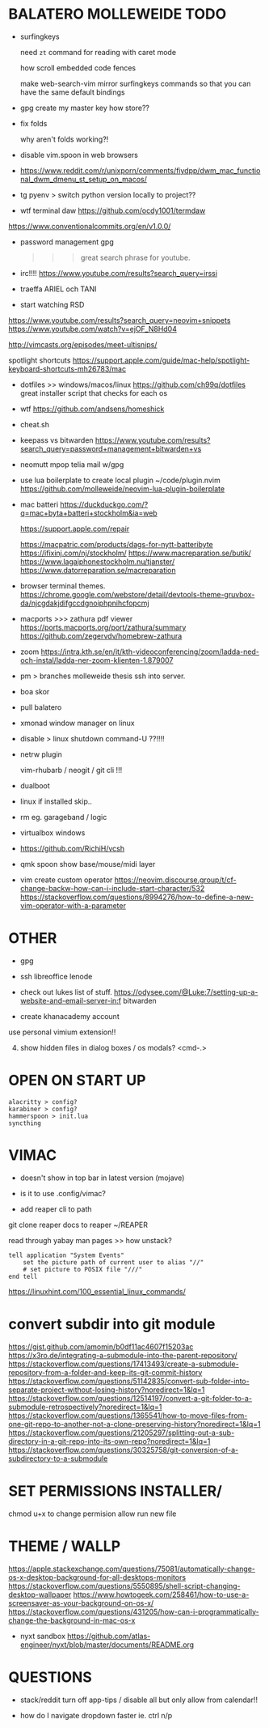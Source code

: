 # BALATERO MOLLEWEIDE TODO



- surfingkeys

    need `zt` command for reading with caret mode

    how scroll embedded code fences

    make web-search-vim mirror surfingkeys
    commands so that you can have the same
    default bindings

- gpg
    create my master key
        how store??

- fix folds
    
    why aren't folds working?!

- disable vim.spoon in web browsers

- https://www.reddit.com/r/unixporn/comments/fiydpp/dwm_mac_functional_dwm_dmenu_st_setup_on_macos/

- tg
    pyenv > switch python version
    locally to project??

- wtf terminal daw https://github.com/ocdy1001/termdaw

https://www.conventionalcommits.org/en/v1.0.0/

- password management gpg
    >>> great search phrase for youtube.

- irc!!!!
    https://www.youtube.com/results?search_query=irssi

- traeffa ARIEL och TANI

- start watching RSD

https://www.youtube.com/results?search_query=neovim+snippets
https://www.youtube.com/watch?v=ejOF_N8Hd04

http://vimcasts.org/episodes/meet-ultisnips/

spotlight shortcuts https://support.apple.com/guide/mac-help/spotlight-keyboard-shortcuts-mh26783/mac

- dotfiles >> windows/macos/linux
    https://github.com/ch99q/dotfiles
    great installer script that checks for each os

- wtf https://github.com/andsens/homeshick

- cheat.sh

- keepass vs bitwarden https://www.youtube.com/results?search_query=password+management+bitwarden+vs

- neomutt mpop telia mail w/gpg

- use lua boilerplate to create local plugin ~/code/plugin.nvim 
    https://github.com/molleweide/neovim-lua-plugin-boilerplate
    <!-- using .naming on folders is actually good because it makes things more -->
    <!-- clear -->

- mac batteri https://duckduckgo.com/?q=mac+byta+batteri+stockholm&ia=web

    https://support.apple.com/repair

    https://macpatric.com/products/dags-for-nytt-batteribyte
    https://ifixinj.com/nj/stockholm/
    https://www.macreparation.se/butik/
    https://www.lagaiphonestockholm.nu/tjanster/
    https://www.datorreparation.se/macreparation

- browser terminal themes.
    https://chrome.google.com/webstore/detail/devtools-theme-gruvbox-da/njcgdakjdifgccdgnoiphpnihcfopcmj

- macports >>> zathura pdf viewer 
    https://ports.macports.org/port/zathura/summary
    https://github.com/zegervdv/homebrew-zathura

- zoom 
    https://intra.kth.se/en/it/kth-videoconferencing/zoom/ladda-ned-och-instal/ladda-ner-zoom-klienten-1.879007

- pm > branches
    molleweide
    thesis
    ssh into server.

- boa skor

- pull balatero

- xmonad window manager on linux

- disable > linux shutdown command-U ??!!!!

- netrw plugin

    vim-rhubarb / neogit / git cli !!!
- dualboot
- linux if installed skip..

- rm eg. garageband / logic

- virtualbox windows

- https://github.com/RichiH/vcsh

- qmk spoon show base/mouse/midi layer

- vim create custom operator
    https://neovim.discourse.group/t/cf-change-backw-how-can-i-include-start-character/532
    https://stackoverflow.com/questions/8994276/how-to-define-a-new-vim-operator-with-a-parameter

# OTHER

- gpg
- ssh
libreoffice
lenode

- check out lukes list of stuff.
https://odysee.com/@Luke:7/setting-up-a-website-and-email-server-in:f
bitwarden

- create khanacademy account

use personal vimium extension!!

4. show hidden files in dialog boxes / os modals?
    <cmd-.>

# OPEN ON START UP
    alacritty > config?
    karabiner > config?
    hammerspoon > init.lua
    syncthing 

# VIMAC

- doesn't show in top bar in latest version (mojave)
- is it to use .config/vimac?

- add reaper cli to path

git clone reaper docs to reaper ~/REAPER

read through yabay man pages >> how unstack?

```osx
tell application "System Events"
    set the picture path of current user to alias "//"
    # set picture to POSIX file "///"
end tell
```

https://linuxhint.com/100_essential_linux_commands/

# convert subdir into git module
https://gist.github.com/amomin/b0df11ac4607f15203ac
https://x3ro.de/integrating-a-submodule-into-the-parent-repository/
https://stackoverflow.com/questions/17413493/create-a-submodule-repository-from-a-folder-and-keep-its-git-commit-history
https://stackoverflow.com/questions/51142835/convert-sub-folder-into-separate-project-without-losing-history?noredirect=1&lq=1
https://stackoverflow.com/questions/12514197/convert-a-git-folder-to-a-submodule-retrospectively?noredirect=1&lq=1
https://stackoverflow.com/questions/1365541/how-to-move-files-from-one-git-repo-to-another-not-a-clone-preserving-history?noredirect=1&lq=1
https://stackoverflow.com/questions/21205297/splitting-out-a-sub-directory-in-a-git-repo-into-its-own-repo?noredirect=1&lq=1
https://stackoverflow.com/questions/30325758/git-conversion-of-a-subdirectory-to-a-submodule

# SET PERMISSIONS INSTALLER/

chmod u+x to change permision allow run new file

# THEME / WALLP

https://apple.stackexchange.com/questions/75081/automatically-change-os-x-desktop-background-for-all-desktops-monitors
https://stackoverflow.com/questions/5550895/shell-script-changing-desktop-wallpaper
https://www.howtogeek.com/258461/how-to-use-a-screensaver-as-your-background-on-os-x/
https://stackoverflow.com/questions/431205/how-can-i-programmatically-change-the-background-in-mac-os-x

- nyxt
    sandbox https://github.com/atlas-engineer/nyxt/blob/master/documents/README.org

# QUESTIONS

- stack/reddit
    turn off app-tips / disable all but
    only allow from calendar!!

- how do I navigate dropdown faster 
    ie. ctrl n/p
